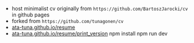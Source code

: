 - host minimalist cv originally from `https://github.com/BartoszJarocki/cv` in github pages
- forked from `https://github.com/tunagonen/cv`
- <a href=https://ata-tuna.github.io/resume>ata-tuna.github.io/resume</a>
- <a href=https://ata-tuna.github.io/resume/print_version>ata-tuna.github.io/resume/print_version</a>
npm install
npm run dev
